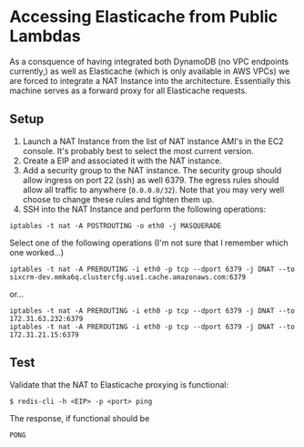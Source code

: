 # Accessing Elasticache from Public Lambdas

As a consquence of having integrated both DynamoDB (no VPC endpoints currently,) as well as Elasticache (which is only available in AWS VPCs) we are forced to integrate a NAT Instance into the architecture.  Essentially this machine serves as a forward proxy for all Elasticache requests.  

## Setup

1.  Launch a NAT Instance from the list of NAT instance AMI's in the EC2 console.  It's probably best to select the most current version.
2.  Create a EIP and associated it with the NAT instance.
3.  Add a security group to the NAT instance.  The security group should allow ingress on port 22 (ssh) as well 6379.  The egress rules should allow all traffic to anywhere (`0.0.0.0/32`).  Note that you may very well choose to change these rules and tighten them up.
4.  SSH into the NAT Instance and perform the following operations:

```
iptables -t nat -A POSTROUTING -o eth0 -j MASQUERADE
```

Select one of the following operations (I'm not sure that I remember which one worked...)

```
iptables -t nat -A PREROUTING -i eth0 -p tcp --dport 6379 -j DNAT --to sixcrm-dev.mmka6q.clustercfg.use1.cache.amazonaws.com:6379
```
or...
```
iptables -t nat -A PREROUTING -i eth0 -p tcp --dport 6379 -j DNAT --to 172.31.63.232:6379
iptables -t nat -A PREROUTING -i eth0 -p tcp --dport 6379 -j DNAT --to 172.31.21.15:6379
```

## Test

Validate that the NAT to Elasticache proxying is functional:

```
$ redis-cli -h <EIP> -p <port> ping
```
The response, if functional should be
```
PONG
```
